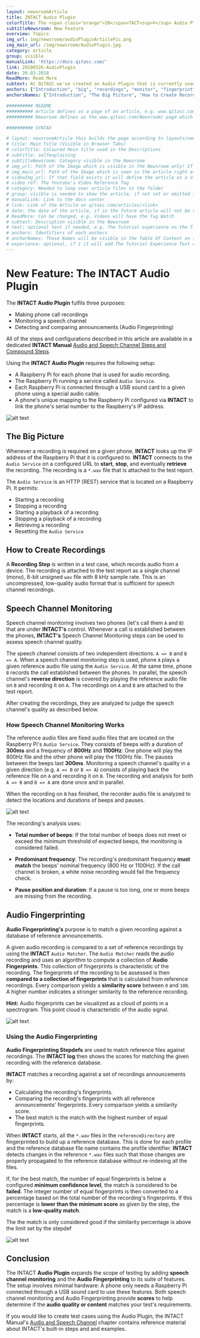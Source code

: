 ```yaml
---
layout: newsroomArticle
title: INTACT Audio Plugin
colorTitle: The <span class="orange">IN</span>TACT<sup>®</sup> Audio Plugin
subtitleNewsroom: New Feature
overview: Topics
img_url: img/newsroom/audioPluginArticlePic.png
img_main_url: /img/newsroom/AudioPlugin.jpg
category: article
group: visible
manualLink: 'https://docs.qitasc.com/'
link: 20180326-AudioPlugin
date: 26.03.2018
ReadMore: Read More
subtext: At QiTASC we've created an Audio Plugin that is currently used for monitoring speech channel quality as well as recording and comparing audio files (Audio Fingerprinting) within INTACT test cases. Read on to find out how these new features work.
anchors: ["Introduction", "big", "recordings", "monitor", "fingerprint", "conclusion"]
anchorsNames: ["Introduction", "The Big Picture", "How to Create Recordings", "Speech Channel Monitoring", "Audio Fingerprinting", "Conclusion"]

########## README
########## Article defines as a page of an article, e.g. www.qitasc.com/articles/20180320-VirtualPhones
########## Newsroom defines as the www.qitasc.com/Newsroom/ page which contains the articles

########## SYNTAX

# layout: newsroomArticle this builds the page according to layouts/newsroomArticle.html
# title: Main Title (Visible in Browser Tabs)
# colorTitle: Coloured Main title used in the Descriptions
# subtitle: selfexplaining
# subtitleNewsroom: Category visible in the Newsroom
# img_url: Path of the Image which is visible in the Newsroom only! If '/' is at beginning of path it is the global like baseurl/path
# img_main_url: Path of the Image which is seen in the article right after the Title and subtext
# videoImg_url: If that field exists it will define the article as a Video and takes the image as a preview in the newsroom
# video_ref: The Youtube's Video Reference Tag
# category: Needed to loop over article files in the folder
# group: visible is needed to show the article, if not set or omitted it will not appear
# manualLink: Link to the docs center
# link: Link of the Article on qitasc.com/articles/<link>
# date: the date of the article, if in the future article will not be visible
# ReadMore: Can be changed, e.g. Videos will have the Tag Watch
# subtext: Description visible in the Newsroom
# text: optional text if needed, e.g. The Tutorial experience on the field experience takes the text message.
# anchors: Identifiers of each anchors
# anchorNames: Those Names will be visible in the Table Of Content on the Article View
# experience: optional, if 1 it will add The Tutorial Experience Text on top of the article -> More infos are in the layout
---
```



# New Feature: The INTACT Audio Plugin  <a name="Introduction"></a>

The **INTACT Audio Plugin** fulfils three purposes:

* Making phone call recordings
* Monitoring a speech channel
* Detecting and comparing announcements (Audio Fingerprinting)

All of the steps and configurations described in this article are available in a dedicated **INTACT Manual** [Audio and Speech Channel Steps and Compound Steps](https://docs.qitasc.com/intactsteps/audiointro/).


Using the **INTACT Audio Plugin** requires the following setup:
* A Raspberry Pi for each phone that is used for audio recording.
* The Raspberry Pi running a service called `Audio Service`.
* Each Raspberry Pi is connected through a USB sound card to a given phone using a special audio cable.
* A phone's unique mapping to the Raspberry Pi configured via **INTACT** to link the phone's serial number to the Raspberry's IP address.

![alt text](/img/articles/audioPlugin/Audio01_Setup.jpg)

## The Big Picture <a name="big"></a>
Whenever a recording is required on a given phone, **INTACT** looks up the IP address of the Raspberry Pi that it is configured to. **INTACT** connects to the `Audio Service` on a configured URL to **start**, **stop**, and eventually **retrieve** the recording. The recording is a `*.wav` file that is attached to the test report.

The `Audio Service` is an HTTP (REST) service that is located on a Raspberry Pi. It permits:

* Starting a recording
* Stopping a recording
* Starting a playback of a recording
* Stopping a playback of a recording
* Retrieving a recording
* Resetting the `Audio Service`

## How to Create Recordings <a name="recordings"></a>

A **Recording Step** is written in a test case, which records audio from a device. The recording is attached to the test report as a single channel (mono), 8-bit unsigned `wav` file with 8 kHz sample rate. This is an uncompressed, low-quality audio format that is sufficient for speech channel recordings.


## Speech Channel Monitoring <a name="monitor"></a>
Speech channel monitoring involves two phones (let's call them `A` and `B`) that are under **INTACT's** control. Whenever a call is established between the phones, **INTACT's** Speech Channel Monitoring steps can be used to assess speech channel quality.

The speech channel consists of two independent directions: `A => B` and `B => A`. When a speech channel monitoring step is used, phone `A` plays a given reference audio file using the `Audio Service`. At the same time, phone `B` records the call established between the phones. In parallel, the speech channel's **reverse direction** is covered by playing the reference audio file on `B` and recording it on `A`. The recordings on `A` and `B` are attached to the test report.

After creating the recordings, they are analyzed to judge the speech channel's quality as described below.

### How Speech Channel Monitoring Works

The reference audio files are fixed audio files that are located on the Raspberry Pi's `Audio Service`. They consists of beeps with a duration of **300ms** and a frequency of **800Hz** and **1100Hz**: One phone will play the 800Hz file and the other phone will play the 1100Hz file. The pauses between the beeps last **300ms**. Monitoring a speech channel's quality in a given direction (e.g. `A => B` or `B => A`) consists of playing back the reference file on `A` and recording it on `B`. The recording and analysis for both `A => B` and `B => A` are done once and in parallel.

When the recording on `B` has finished, the recorder audio file is analyzed to detect the locations and durations of beeps and pauses.

![alt text](/img/articles/audioPlugin/Audio02_Beeps.jpg)

The recording's analysis uses:

* **Total number of beeps**: If the total number of beeps does not meet or exceed the minimum threshold of expected beeps, the monitoring is considered failed.

* **Predominant frequency**: The recording's predominant frequency **must match** the beeps' nominal frequency (800 Hz or 1100Hz). If the call channel is broken, a white noise recording would fail the frequency check.

* **Pause position and duration**: If a pause is too long, one or more beeps are missing from the recording.


## Audio Fingerprinting <a name="fingerprint"></a>
**Audio Fingerprinting's** purpose is to match a given recording against a database of reference announcements.

A given audio recording is compared to a set of reference recordings by using the **INTACT** `Audio Matcher`. The `Audio Matcher` reads the audio recording and uses an algorithm to compute a collection of **Audio Fingerprints**. This collection of fingerprints is characteristic of the recording. The fingerprints of the recording to be assessed is then **compared to a collection of fingerprints** that is calculated from reference recordings. Every comparison yields a **similarity score** between `0` and `100`. A higher number indicates a stronger similarity to the reference recording.

**Hint:** Audio fingerprints can be visualized as a cloud of points in a spectrogram. This point cloud is characteristic of the audio signal.

![alt text](/img/articles/audioPlugin/Audio04_Fingerprint.jpg)


### Using the Audio Fingerprinting

**Audio Fingerprinting Stepdefs** are used to match reference files against recordings. The **INTACT log** then shows the scores for matching the given recording with the reference database.

**INTACT** matches a recording against a set of recordings announcements by:

* Calculating the recording's fingerprints.
* Comparing the recording's fingerprints with all reference announcements' fingerprints. Every comparison yields a similarity score.
* The best match is the match with the highest number of equal fingerprints.

When **INTACT** starts, all the `*.wav` files in the `referenceDirectory` are fingerprinted to build up a reference database. This is done for each profile and the reference database file name contains the profile identifier. **INTACT** detects changes in the reference `*.wav` files such that those changes are properly propagated to the reference database without re-indexing all the files.

If, for the best match, the number of equal fingerprints is below a configured **minimum confidence level**, the match is considered to be **failed**. The integer number of equal fingerprints is then converted to a percentage based on the total number of the recording's fingerprints. If this percentage is **lower than the minimum score** as given by the step, the match is a **low-quality match**.

The the match is only considered good if the similarity percentage is above the limit set by the stepdef

![alt text](/img/articles/audioPlugin/Audio05_Scores.jpg)


## Conclusion <a name="conclusion"></a>

The INTACT **Audio Plugin** expands the scope of testing by adding **speech channel monitoring** and the **Audio Fingerprinting** to its suite of features. The setup involves minimal hardware: A phone only needs a Raspberry Pi connected through a USB sound card to use these features. Both speech channel monitoring and Audio Fingerprinting provide **scores** to help determine if the **audio quality or content** matches your test's requirements.

If you would like to create test cases using the Audio Plugin, the INTACT Manual's [Audio and Speech Channel](https://docs.qitasc.com/intactsteps/audiointro/) chapter contains reference material about INTACT's built-in steps and and examples.
